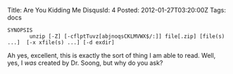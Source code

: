 Title: Are You Kidding Me
DisqusId: 4
Posted: 2012-01-27T03:20:00Z
Tags:
    docs
```
SYNOPSIS
       unzip [-Z] [-cflptTuvz[abjnoqsCKLMVWX$/:]] file[.zip] [file(s) ...]  [-x xfile(s) ...] [-d exdir]
```

Ah yes, excellent, this is exactly the sort of thing I am able to read. Well, yes, I _was_ created by Dr. Soong, but why do you ask?
